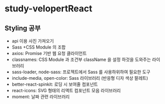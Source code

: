 # study-velopertReact

## Styling 공부

- api 이용 사진 가져오기<br/>
- Sass +CSS Module 의 조합<br/>
- axios: Promise 기반 웹 요청 클라이언트<br/>
- classnames: CSS Module 과 조건부 className 을 설정 하것을 도와주는 라이브러리<br/>
- sass-loader, node-sass: 프로젝트에서 Sass 를 사용하위하여 필요한 도구<br/>
- include-media, open-color: Sass 라이브러리 (반응형 디자 색상 팔레트)<br/>
- better-react-spinkit: 로딩 시 보여줄 컴포넌트<br/>
- react-icons: SVG 형태의 리액트 컴포넌트 모음 라이브러리<br/>
- moment: 날짜 관련 라이브러리<br/>

